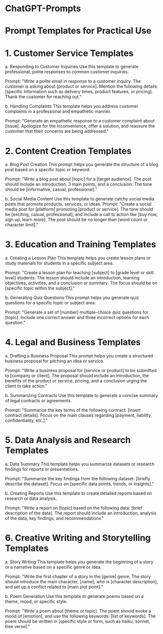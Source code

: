 # ChatGPT-Prompts

# Prompt Templates for Practical Use

# 1. Customer Service Templates

a. Responding to Customer Inquiries
Use this template to generate professional, polite responses to common customer inquiries.

Prompt:
"Write a polite email in response to a customer inquiry. The customer is asking about [product or service]. Mention the following details: [specific information such as delivery times, product features, or pricing]. Thank the customer for reaching out."

b. Handling Complaints
This template helps you address customer complaints in a professional and empathetic manner.

Prompt:
"Generate an empathetic response to a customer complaint about [issue]. Apologize for the inconvenience, offer a solution, and reassure the customer that their concerns are being addressed."

# 2. Content Creation Templates

a. Blog Post Creation
This prompt helps you generate the structure of a blog post based on a specific topic or keyword.

Prompt:
"Write a blog post about [topic] for a [target audience]. The post should include an introduction, 3 main points, and a conclusion. The tone should be [informative, casual, professional]."

b. Social Media Content
Use this template to generate catchy social media posts that promote products, services, or ideas.
Prompt:
"Create a social media post for [platform] promoting [product or service]. The tone should be [exciting, casual, professional], and include a call to action like [buy now, sign up, learn more]. The post should be no longer than [word count or character limit]."

# 3. Education and Training Templates
a. Creating a Lesson Plan
This template helps you create lesson plans or study materials for students in a specific subject area.

Prompt:
"Create a lesson plan for teaching [subject] to [grade level or skill level] students. The lesson should include an introduction, learning objectives, activities, and a conclusion or summary. The focus should be on [specific topic within the subject]."

b. Generating Quiz Questions
This prompt helps you generate quiz questions for a specific topic or subject area.

Prompt:
"Generate a set of [number] multiple-choice quiz questions for [topic]. Include one correct answer and three incorrect options for each question."

# 4. Legal and Business Templates
a. Drafting a Business Proposal
This prompt helps you create a structured business proposal for pitching an idea or service.

Prompt:
"Write a business proposal for [service or product] to be submitted to [company or client]. The proposal should include an introduction, the benefits of the product or service, pricing, and a conclusion urging the client to take action."

b. Summarizing Contracts
Use this template to generate a concise summary of legal contracts or agreements.

Prompt:
"Summarize the key terms of the following contract: [insert contract details]. Focus on the main clauses regarding [payment, liability, confidentiality, etc.]."

# 5. Data Analysis and Research Templates
a. Data Summary
This template helps you summarize datasets or research findings for reports or presentations.

Prompt:
"Summarize the key findings from the following dataset: [briefly describe the dataset]. Focus on [specific data points, trends, or insights]."

b. Creating Reports
Use this template to create detailed reports based on research or data analysis.

Prompt:
"Write a report on [topic] based on the following data: [brief description of the data]. The report should include an introduction, analysis of the data, key findings, and recommendations."

# 6. Creative Writing and Storytelling Templates
a. Story Writing
This template helps you generate the beginning of a story or a narrative based on a specific genre or idea.

Prompt:
"Write the first chapter of a story in the [genre] genre. The story should introduce the main character, [name], who is [character description], and set up a conflict related to [main plot point]."

b. Poem Generation
Use this template to generate poems based on a theme, mood, or specific style.

Prompt:
"Write a poem about [theme or topic]. The poem should evoke a mood of [emotion], and use the following keywords: [list of keywords]. The poem should be written in [specific style or form, such as haiku, sonnet, free verse]."
